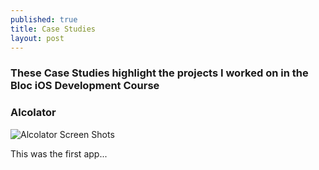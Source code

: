 ```yaml
---
published: true
title: Case Studies
layout: post
---
```

### These Case Studies highlight the projects I worked on in the Bloc iOS Development Course

### **Alcolator**

![Alcolator Screen Shots](https://jahedstrom.github.io/AlcolatorScreenShots.png)

This was the first app...
